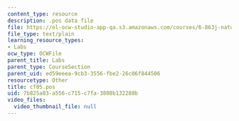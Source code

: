 ```yaml
---
content_type: resource
description: .pos data file
file: https://ol-ocw-studio-app-qa.s3.amazonaws.com/courses/6-863j-natural-language-and-the-computer-representation-of-knowledge-spring-2003/7b825a83a556c715c7fa3808b132288b_cf05.pos
file_type: text/plain
learning_resource_types:
- Labs
ocw_type: OCWFile
parent_title: Labs
parent_type: CourseSection
parent_uid: ed59eeea-9cb3-3556-fbe2-26c06f844506
resourcetype: Other
title: cf05.pos
uid: 7b825a83-a556-c715-c7fa-3808b132288b
video_files:
  video_thumbnail_file: null
---
```

